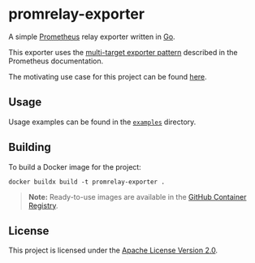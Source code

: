 # promrelay-exporter

A simple [Prometheus](https://prometheus.io/) relay exporter written in [Go](https://go.dev/).

This exporter uses the [multi-target exporter pattern](https://prometheus.io/docs/guides/multi-target-exporter/)
described in the Prometheus documentation.

The motivating use case for this project can be found [here](use-case.md).

## Usage

Usage examples can be found in the [`examples`](examples/) directory.

## Building

To build a Docker image for the project:
```
docker buildx build -t promrelay-exporter .
```

> **Note:** Ready-to-use images are available in the
> [GitHub Container Registry](https://github.com/users/hhromic/packages/container/package/promrelay-exporter).

## License

This project is licensed under the [Apache License Version 2.0](LICENSE).
